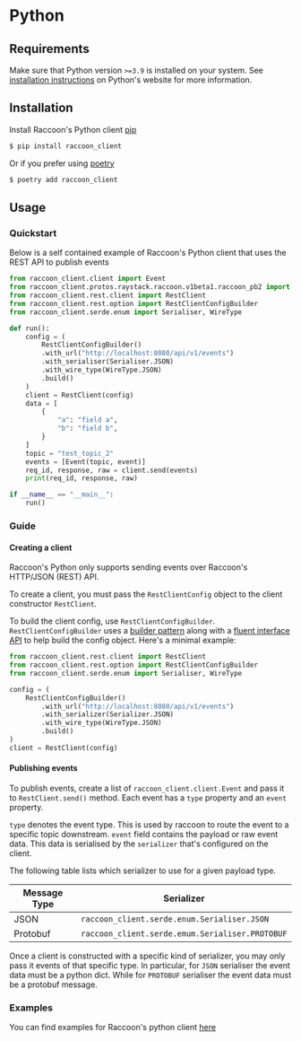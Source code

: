 # Python

## Requirements
Make sure that Python version `>=3.9` is installed on your system. See [installation instructions](https://docs.python.org/3.9/using/unix.html#getting-and-installing-the-latest-version-of-python) on Python's website for more information.

## Installation
Install Raccoon's Python client [pip](https://docs.python.org/3/installing/index.html)
```bash
$ pip install raccoon_client
```

Or if you prefer using [poetry](https://python-poetry.org/docs/)
```bash
$ poetry add raccoon_client
```
## Usage

### Quickstart

Below is a self contained example of Raccoon's Python client that uses the REST API to publish events

```python title="quickstart.py"
from raccoon_client.client import Event
from raccoon_client.protos.raystack.raccoon.v1beta1.raccoon_pb2 import SendEventRequest
from raccoon_client.rest.client import RestClient
from raccoon_client.rest.option import RestClientConfigBuilder
from raccoon_client.serde.enum import Serialiser, WireType

def run():
    config = (
        RestClientConfigBuilder()
        .with_url("http://localhost:8080/api/v1/events")
        .with_serialiser(Serialiser.JSON)
        .with_wire_type(WireType.JSON)
        .build()
    )  
    client = RestClient(config)
    data = [
        {
            "a": "field a",
            "b": "field b",
        }
    ]
    topic = "test_topic_2"
    events = [Event(topic, event)]
    req_id, response, raw = client.send(events)
    print(req_id, response, raw)

if __name__ == "__main__":
    run()
```

### Guide

#### Creating a client

Raccoon's Python only supports sending events over Raccoon's HTTP/JSON (REST) API.

To create a client, you must pass the `RestClientConfig` object to the client constructor `RestClient`.

To build the client config, use `RestClientConfigBuilder`. `RestClientConfigBuilder` uses a [builder pattern](https://en.wikipedia.org/wiki/Builder_pattern) along with a [fluent interface API](https://en.wikipedia.org/wiki/Fluent_interface) to help build the config object. Here's a minimal example:

```python
from raccoon_client.rest.client import RestClient
from raccoon_client.rest.option import RestClientConfigBuilder
from raccoon_client.serde.enum import Serialiser, WireType

config = (
    RestClientConfigBuilder()
        .with_url("http://localhost:8080/api/v1/events")
        .with_serializer(Serializer.JSON)
        .with_wire_type(WireType.JSON)
        .build()
)
client = RestClient(config)
```
#### Publishing events

To publish events, create a list of `raccoon_client.client.Event` and pass it to `RestClient.send()` method. Each event has a `type` property and an `event` property.

`type` denotes the event type. This is used by raccoon to route the event to a specific topic downstream. `event` field contains the payload or raw event data. This data is serialised by the `serializer` that's configured on the client. 

The following table lists which serializer to use for a given payload type.

| Message Type | Serializer |
| --- | --- |
| JSON | `raccoon_client.serde.enum.Serialiser.JSON` |
| Protobuf | `raccoon_client.serde.emum.Serialiser.PROTOBUF`|

Once a client is constructed with a specific kind of serializer, you may only pass it events of that specific type. In particular, for `JSON` serialiser the event data must be a python dict. While for `PROTOBUF` serialiser the event data must be a protobuf message.

### Examples
You can find examples for Raccoon's python client [here](https://github.com/raystack/raccoon/blob/main/clients/python/examples/rest.py)